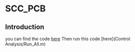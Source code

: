 # SCC_PCB
## Introduction

you can find the code [here](https://github.com/borjkhani/SCC_PCB/blob/main/Control%20-%20Test%207/FT1.ipynb) 
Then run this code [here](Control Analysis/Run_All.m)

